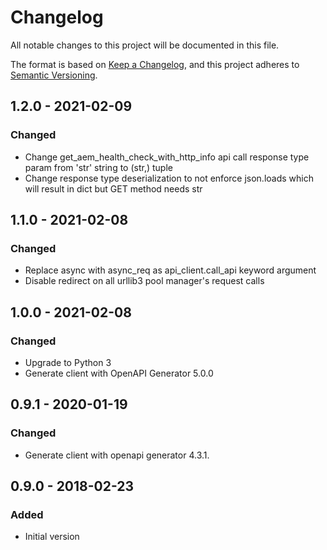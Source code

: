# Changelog

All notable changes to this project will be documented in this file.

The format is based on [Keep a Changelog](https://keepachangelog.com/en/1.0.0/),
and this project adheres to [Semantic Versioning](https://semver.org/spec/v2.0.0.html).

## 1.2.0 - 2021-02-09
### Changed
- Change get_aem_health_check_with_http_info api call response type param from 'str' string to (str,) tuple
- Change response type deserialization to not enforce json.loads which will result in dict but GET method needs str

## 1.1.0 - 2021-02-08
### Changed
- Replace async with async_req as api_client.call_api keyword argument
- Disable redirect on all urllib3 pool manager's request calls

## 1.0.0 - 2021-02-08
### Changed
- Upgrade to Python 3
- Generate client with OpenAPI Generator 5.0.0

## 0.9.1 - 2020-01-19
### Changed
- Generate client with openapi generator 4.3.1.

## 0.9.0 - 2018-02-23
### Added
- Initial version
